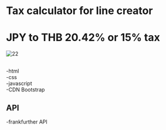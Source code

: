 <h1>Tax calculator for line creator</h1>
<h1>JPY to THB  20.42% or 15% tax</h1>



![22](https://github.com/za12ew44zz/Tax-Calculator-Line-Creator/assets/85066044/2622c810-1ec6-40c2-9041-cf8c45c88096)




<h2 class="code-line" data-line-start=3 data-line-end=4 ><a id="Using_3"></a></h2> <p class="has-line-data" data-line-start="4" data-line-end="8">-html<br> -css<br> -javascript<br> -CDN Bootstrap</p> <h2 class="code-line" data-line-start=10 data-line-end=11 ><a id="API_10"></a>API</h2> <p class="has-line-data" data-line-start="11" data-line-end="12">-frankfurther API</p>

